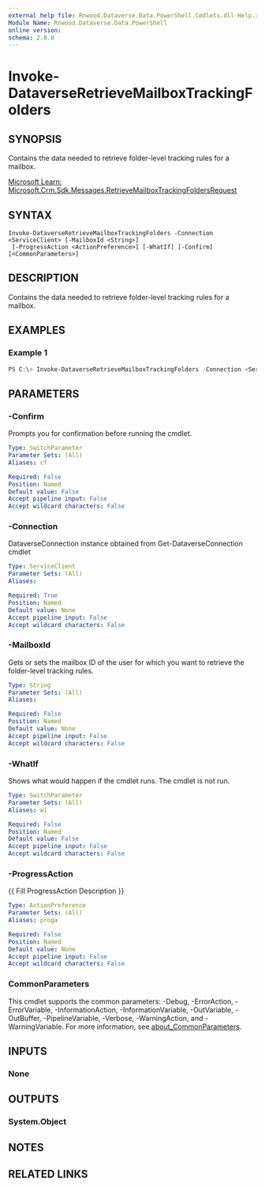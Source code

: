 ```yaml
---
external help file: Rnwood.Dataverse.Data.PowerShell.Cmdlets.dll-Help.xml
Module Name: Rnwood.Dataverse.Data.PowerShell
online version:
schema: 2.0.0
---
```


# Invoke-DataverseRetrieveMailboxTrackingFolders

## SYNOPSIS
Contains the data needed to retrieve folder-level tracking rules for a mailbox.

[Microsoft Learn: Microsoft.Crm.Sdk.Messages.RetrieveMailboxTrackingFoldersRequest](https://learn.microsoft.com/dotnet/api/Microsoft.Crm.Sdk.Messages.RetrieveMailboxTrackingFoldersRequest)

## SYNTAX

```
Invoke-DataverseRetrieveMailboxTrackingFolders -Connection <ServiceClient> [-MailboxId <String>]
 [-ProgressAction <ActionPreference>] [-WhatIf] [-Confirm] [<CommonParameters>]
```

## DESCRIPTION
Contains the data needed to retrieve folder-level tracking rules for a mailbox.

## EXAMPLES

### Example 1
```powershell
PS C:\> Invoke-DataverseRetrieveMailboxTrackingFolders -Connection <ServiceClient> -MailboxId <String>
```

## PARAMETERS

### -Confirm
Prompts you for confirmation before running the cmdlet.

```yaml
Type: SwitchParameter
Parameter Sets: (All)
Aliases: cf

Required: False
Position: Named
Default value: False
Accept pipeline input: False
Accept wildcard characters: False
```

### -Connection
DataverseConnection instance obtained from Get-DataverseConnection cmdlet

```yaml
Type: ServiceClient
Parameter Sets: (All)
Aliases:

Required: True
Position: Named
Default value: None
Accept pipeline input: False
Accept wildcard characters: False
```

### -MailboxId
Gets or sets the mailbox ID of the user for which you want to retrieve the folder-level tracking rules.

```yaml
Type: String
Parameter Sets: (All)
Aliases:

Required: False
Position: Named
Default value: None
Accept pipeline input: False
Accept wildcard characters: False
```

### -WhatIf
Shows what would happen if the cmdlet runs. The cmdlet is not run.

```yaml
Type: SwitchParameter
Parameter Sets: (All)
Aliases: wi

Required: False
Position: Named
Default value: False
Accept pipeline input: False
Accept wildcard characters: False
```

### -ProgressAction
{{ Fill ProgressAction Description }}

```yaml
Type: ActionPreference
Parameter Sets: (All)
Aliases: proga

Required: False
Position: Named
Default value: None
Accept pipeline input: False
Accept wildcard characters: False
```

### CommonParameters
This cmdlet supports the common parameters: -Debug, -ErrorAction, -ErrorVariable, -InformationAction, -InformationVariable, -OutVariable, -OutBuffer, -PipelineVariable, -Verbose, -WarningAction, and -WarningVariable. For more information, see [about_CommonParameters](http://go.microsoft.com/fwlink/?LinkID=113216).

## INPUTS

### None
## OUTPUTS

### System.Object
## NOTES

## RELATED LINKS
